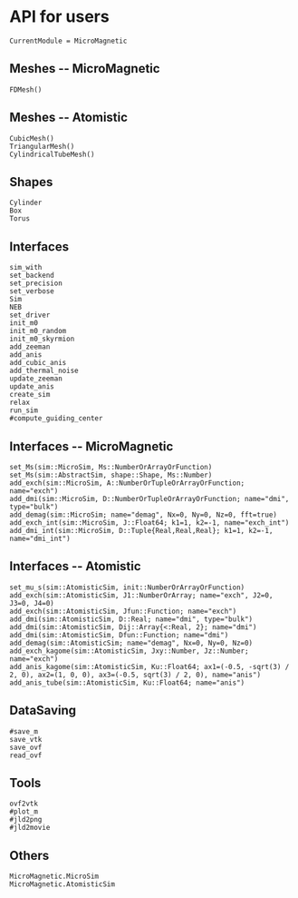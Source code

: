 # API for users

```@meta
CurrentModule = MicroMagnetic
```

## Meshes -- MicroMagnetic 
```@docs
FDMesh()
```

## Meshes -- Atomistic 
```@docs
CubicMesh()
TriangularMesh()
CylindricalTubeMesh()
```

## Shapes
```@docs
Cylinder
Box
Torus
```

## Interfaces 
```@docs
sim_with
set_backend
set_precision
set_verbose
Sim
NEB
set_driver
init_m0
init_m0_random
init_m0_skyrmion
add_zeeman
add_anis
add_cubic_anis
add_thermal_noise
update_zeeman
update_anis
create_sim
relax
run_sim
#compute_guiding_center
```

## Interfaces -- MicroMagnetic 
```@docs
set_Ms(sim::MicroSim, Ms::NumberOrArrayOrFunction)
set_Ms(sim::AbstractSim, shape::Shape, Ms::Number)
add_exch(sim::MicroSim, A::NumberOrTupleOrArrayOrFunction; name="exch")
add_dmi(sim::MicroSim, D::NumberOrTupleOrArrayOrFunction; name="dmi", type="bulk")
add_demag(sim::MicroSim; name="demag", Nx=0, Ny=0, Nz=0, fft=true)
add_exch_int(sim::MicroSim, J::Float64; k1=1, k2=-1, name="exch_int")
add_dmi_int(sim::MicroSim, D::Tuple{Real,Real,Real}; k1=1, k2=-1, name="dmi_int")
```


## Interfaces -- Atomistic 
```@docs
set_mu_s(sim::AtomisticSim, init::NumberOrArrayOrFunction)
add_exch(sim::AtomisticSim, J1::NumberOrArray; name="exch", J2=0, J3=0, J4=0)
add_exch(sim::AtomisticSim, Jfun::Function; name="exch")
add_dmi(sim::AtomisticSim, D::Real; name="dmi", type="bulk")
add_dmi(sim::AtomisticSim, Dij::Array{<:Real, 2}; name="dmi")
add_dmi(sim::AtomisticSim, Dfun::Function; name="dmi")
add_demag(sim::AtomisticSim; name="demag", Nx=0, Ny=0, Nz=0)
add_exch_kagome(sim::AtomisticSim, Jxy::Number, Jz::Number; name="exch")
add_anis_kagome(sim::AtomisticSim, Ku::Float64; ax1=(-0.5, -sqrt(3) / 2, 0), ax2=(1, 0, 0), ax3=(-0.5, sqrt(3) / 2, 0), name="anis")
add_anis_tube(sim::AtomisticSim, Ku::Float64; name="anis")
```

## DataSaving

```@docs
#save_m
save_vtk
save_ovf
read_ovf
```


## Tools

```@docs
ovf2vtk
#plot_m
#jld2png
#jld2movie
```



## Others

```@docs
MicroMagnetic.MicroSim
MicroMagnetic.AtomisticSim
```